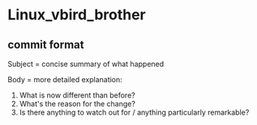 # Linux_vbird_brother
## commit format
Subject = concise summary of what happened 

Body = more detailed explanation:
1. What is now different than before? 
2. What's the reason for the change? 
3. Is there anything to watch out for / anything particularly remarkable? 


